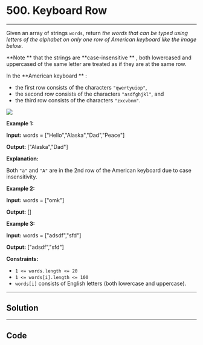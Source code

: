 # 500. Keyboard Row

---

Given an array of strings `words`, return _the words that can be typed using letters of the alphabet on only one row of American keyboard like the image below_.

**Note ** that the strings are **case-insensitive ** , both lowercased and uppercased of the same letter are treated as if they are at the same row.

In the **American keyboard ** :

  * the first row consists of the characters `"qwertyuiop"`,
  * the second row consists of the characters `"asdfghjkl"`, and
  * the third row consists of the characters `"zxcvbnm"`.

![](https://assets.leetcode.com/uploads/2018/10/12/keyboard.png)

 

**Example 1:**

**Input:** words = ["Hello","Alaska","Dad","Peace"]

**Output:** ["Alaska","Dad"]

**Explanation:**

Both `"a"` and `"A"` are in the 2nd row of the American keyboard due to case insensitivity.

**Example 2:**

**Input:** words = ["omk"]

**Output:** []

**Example 3:**

**Input:** words = ["adsdf","sfd"]

**Output:** ["adsdf","sfd"]

 

**Constraints:**

  * `1 <= words.length <= 20`
  * `1 <= words[i].length <= 100`
  * `words[i]` consists of English letters (both lowercase and uppercase).

---

## Solution



---

## Code
```python


```